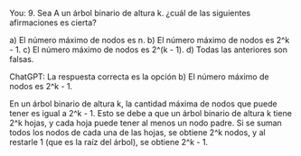 You:
9. Sea A un árbol binario de altura k. ¿cuál de las siguientes afirmaciones es cierta?

a) El número máximo de nodos es n.
b) El número máximo de nodos es 2^k - 1.
c) El número máximo de nodos es 2^(k - 1).
d) Todas las anteriores son falsas.

ChatGPT:
La respuesta correcta es la opción b) El número máximo de nodos es 2^k - 1.

En un árbol binario de altura k, la cantidad máxima de nodos que puede tener es igual a 2^k - 1. Esto se debe a que un árbol binario de altura k tiene 2^k hojas, y cada hoja puede tener al menos un nodo padre. Si se suman todos los nodos de cada una de las hojas, se obtiene 2^k nodos, y al restarle 1 (que es la raíz del árbol), se obtiene 2^k - 1.
